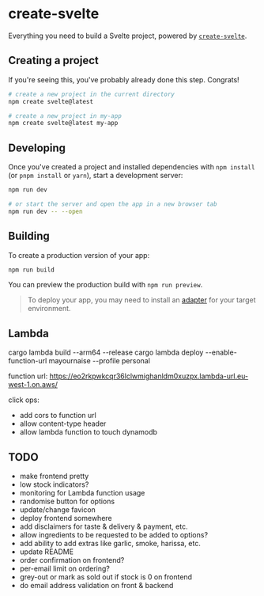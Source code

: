 # create-svelte

Everything you need to build a Svelte project, powered by [`create-svelte`](https://github.com/sveltejs/kit/tree/master/packages/create-svelte).

## Creating a project

If you're seeing this, you've probably already done this step. Congrats!

```bash
# create a new project in the current directory
npm create svelte@latest

# create a new project in my-app
npm create svelte@latest my-app
```

## Developing

Once you've created a project and installed dependencies with `npm install` (or `pnpm install` or `yarn`), start a development server:

```bash
npm run dev

# or start the server and open the app in a new browser tab
npm run dev -- --open
```

## Building

To create a production version of your app:

```bash
npm run build
```

You can preview the production build with `npm run preview`.

> To deploy your app, you may need to install an [adapter](https://kit.svelte.dev/docs/adapters) for your target environment.


## Lambda

cargo lambda build --arm64 --release
cargo lambda deploy --enable-function-url mayournaise --profile personal


function url: https://eo2rkpwkcqr36lclwmighanldm0xuzpx.lambda-url.eu-west-1.on.aws/

click ops:
 - add cors to function url
 - allow content-type header
 - allow lambda function to touch dynamodb


## TODO
- make frontend pretty
- low stock indicators?
- monitoring for Lambda function usage
- randomise button for options
- update/change favicon
- deploy frontend somewhere
- add disclaimers for taste & delivery & payment, etc.
- allow ingredients to be requested to be added to options?
- add ability to add extras like garlic, smoke, harissa, etc.
- update README
- order confirmation on frontend?
- per-email limit on ordering?
- grey-out or mark as sold out if stock is 0 on frontend
- do email address validation on front & backend